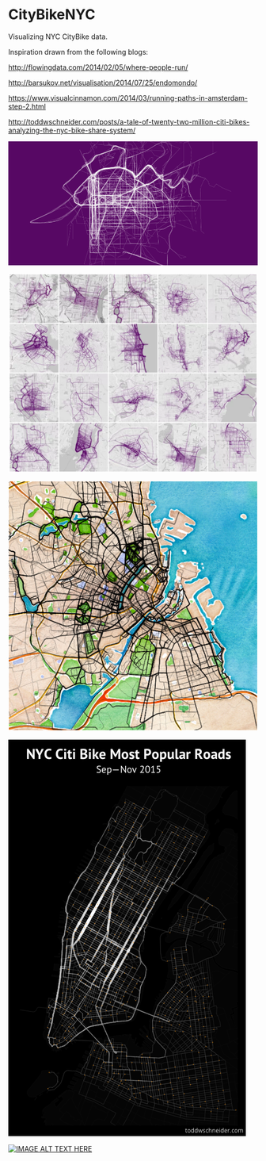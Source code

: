 # CityBikeNYC

Visualizing NYC CityBike data.

Inspiration drawn from the following blogs:

http://flowingdata.com/2014/02/05/where-people-run/

http://barsukov.net/visualisation/2014/07/25/endomondo/

https://www.visualcinnamon.com/2014/03/running-paths-in-amsterdam-step-2.html

http://toddwschneider.com/posts/a-tale-of-twenty-two-million-citi-bikes-analyzing-the-nyc-bike-share-system/


![alt](ASSETS/DC-feature.png)

![alt](ASSETS/examples.png)

![alt](ASSETS/copenhagen.png)

![alt](ASSETS/most_popular_bike_routes.png)


[![IMAGE ALT TEXT HERE](https://img.youtube.com/vi/nZx8QLXk3Ls/0.jpg)](https://www.youtube.com/watch?v=nZx8QLXk3Ls)
